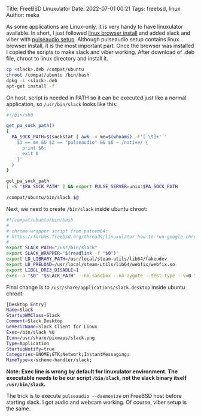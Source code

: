 Title: FreeBSD Linuxulator
Date: 2022-07-01 00:21
Tags: freebsd, linux
Author: meka


As some applications are Linux-only, it is very handy to have linuxulator
available. In short, I just followed 
[linux browser install](https://github.com/mrclksr/linux-browser-installer) and
added slack and viber with
[pulseaudio setup](https://forums.freebsd.org/threads/linuxulator-how-to-install-brave-linux-app-on-freebsd-13-0.78879/).
Although pulseaudio setup contains linux browser install, it is the most
important part. Once the browser was installed I copied the scripts to make
slack and viber working. After download of .deb file, chroot to linux directory
and install it.

```sh
cp <slack>.deb /compat/ubuntu
chroot /compat/ubuntu /bin/bash
dpkg -i <slack>.deb
apt-get install -f
```

On host, script is needed in PATH so it can be executed just like a normal
application, so `/usr/bin/slack` looks like this:

```sh
#!/bin/sh0

get_pa_sock_path()
{
  PA_SOCK_PATH=$(sockstat | awk -v me=$(whoami) -F'[ \t]+' '
    $1 == me && $2 == "pulseaudio" && $6 ~ /native/ {
      print $6;
      exit 0
    }'
  )
}

get_pa_sock_path
[ -S "$PA_SOCK_PATH" ] && export PULSE_SERVER=unix:$PA_SOCK_PATH

/compat/ubuntu/bin/slack $@
```

Next, we need to create `/bin/slack` inside ubuntu chroot:

```sh
#!/compat/ubuntu/bin/bash
#
# chrome wrapper script from patovm04:
# https://forums.freebsd.org/threads/linuxulator-how-to-run-google-chrome-linux-binary-on-freebsd.77559/
#
export SLACK_PATH="/usr/bin/slack"
export SLACK_WRAPPER="$(readlink -f "$0")"
export LD_LIBRARY_PATH=/usr/local/steam-utils/lib64/fakeudev
export LD_PRELOAD=/usr/local/steam-utils/lib64/webfix/webfix.so
export LIBGL_DRI3_DISABLE=1
exec -a "$0" "$SLACK_PATH" --no-sandbox --no-zygote --test-type --v=0 "$@"
```

Final change is to `/usr/share/applications/slack.desktop` inside ubuntu chroot:

```sh
[Desktop Entry]
Name=Slack
StartupWMClass=Slack
Comment=Slack Desktop
GenericName=Slack Client for Linux
Exec=/bin/slack %U
Icon=/usr/share/pixmaps/slack.png
Type=Application
StartupNotify=true
Categories=GNOME;GTK;Network;InstantMessaging;
MimeType=x-scheme-handler/slack;
```

**Note: Exec line is wrong by default for linuxulator environment. The
executable needs to be our script `/bin/slack`, not the slack binary itself
`/usr/bin/slack`.**

The trick is to execute `pulseaudio --daemonize` on FreeBSD host before
starting slack. I got audio and webcam working. Of course, viber setup is the
same.
